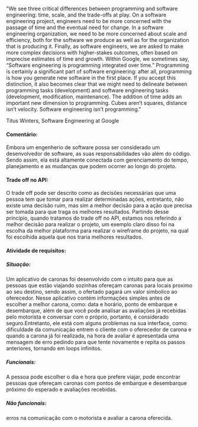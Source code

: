 
"We see three critical differences between programming and software engineering: time, scale, and the trade-offs at play. On a software engineering project, engineers need to be more concerned with the passage of time and the eventual need for change. In a software engineering organization, we need to be more concerned about scale and efficiency, both for the software we produce as well as for the organization that is producing it. Finally, as software engineers, we are asked to make more complex decisions with higher-stakes outcomes, often based on imprecise estimates of time and growth. Within Google, we sometimes say, “Software engineering is programming integrated over time.” Programming is certainly a significant part of software engineering: after all, programming is how you generate new software in the first place. If you accept this distinction, it also becomes clear that we might need to delineate between programming tasks (development) and software engineering tasks (development, modification, maintenance). The addition of time adds an important new dimension to programming. Cubes aren’t squares, distance isn’t velocity. Software engineering isn’t programming."

Titus Winters, Software Engineering at Google

<h4>Comentário: </h4>
Embora um engenherio de software possa ser considerado um desenvolvedor de software, as suas responsabilidades vão além do código. Sendo assim, ela está altamente conectada com gerenciamento do tempo, planejamento e as mudanças que podem ocorrer ao longo do projeto. 
 <br>
<h4>Trade off no API:</h4>
O trade off pode ser descrito como as decisões necessárias que uma pessoa tem que tomar para realizar determinadas ações, entretanto, não existe uma decisão ruim, mas sim a melhor decisão para a ação que precisa ser tomada para que traga os melhores resultados. Partindo desse princípio, quando tratamos do trade off no API, estamos nos referindo a melhor decisão para realizar o projeto, um exemplo claro disso foi na escolha da melhor plataforma para realizar o wireframe do projeto, na qual foi escolhida aquela que nos traria melhores resultados.

<h4>Atividade de requisitos:</h4>
<h5>Situação: </h5> Um aplicativo de caronas foi desenvolvido com o intuito para que as pessoas que estão viajando sozinhas ofereçam caronas para locais proximo ao seu destino, sendo assim, o ofertado pagará um valor simbolico ao oferecedor. Nesse aplicativo contém informações simples antes de escolher a melhor carona, como: data e horário, ponto de embarque e desembarque, além de que você pode analisar as avaliações já recebidas pelo motorista e conversar com o próprio, portanto, é considerado seguro.Entretanto, ele está com alguns problemas na sua interface, como: dificuldade da comunicação entrem o cliente com o oferecedor de carona e quando a carona já foi realizada, na hora de avaliar é apresentada uma mensagem de erro pedindo para que tente novamente e repita os passos anteriores, tornando em loops infinitos.
<br>
<h5>Funcionais:</h5> A pessoa pode escolher o dia e hora que prefere viajar, pode encontrar pessoas que ofereçam caronas com pontos de embarque e desembarque próximo do esperado e avaliações recebidas.
<br>
<h5>Não funcionais:</h5> erros na comunicação com o motorista e avaliar a carona oferecida.
<br>
